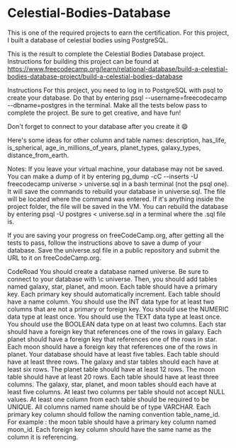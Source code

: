 # Celestial-Bodies-Database
This is one of the required projects to earn the certification. For this project, I built a database of celestial bodies using PostgreSQL.

This is the result to complete the Celestial Bodies Database project. Instructions for building this project can be found at https://www.freecodecamp.org/learn/relational-database/build-a-celestial-bodies-database-project/build-a-celestial-bodies-database

Instructions
For this project, you need to log in to PostgreSQL with psql to create your database. Do that by entering psql --username=freecodecamp --dbname=postgres in the terminal. Make all the tests below pass to complete the project. Be sure to get creative, and have fun!

Don't forget to connect to your database after you create it 😄

Here's some ideas for other column and table names: description, has_life, is_spherical, age_in_millions_of_years, planet_types, galaxy_types, distance_from_earth.

Notes: If you leave your virtual machine, your database may not be saved. You can make a dump of it by entering pg_dump -cC --inserts -U freecodecamp universe > universe.sql in a bash terminal (not the psql one). It will save the commands to rebuild your database in universe.sql. The file will be located where the command was entered. If it's anything inside the project folder, the file will be saved in the VM. You can rebuild the database by entering psql -U postgres < universe.sql in a terminal where the .sql file is.

If you are saving your progress on freeCodeCamp.org, after getting all the tests to pass, follow the instructions above to save a dump of your database. Save the universe.sql file in a public repository and submit the URL to it on freeCodeCamp.org.

CodeRoad
You should create a database named universe.
Be sure to connect to your database with \c universe. Then, you should add tables named galaxy, star, planet, and moon.
Each table should have a primary key.
Each primary key should automatically increment.
Each table should have a name column.
You should use the INT data type for at least two columns that are not a primary or foreign key.
You should use the NUMERIC data type at least once.
You should use the TEXT data type at least once.
You should use the BOOLEAN data type on at least two columns.
Each star should have a foreign key that references one of the rows in galaxy.
Each planet should have a foreign key that references one of the rows in star.
Each moon should have a foreign key that references one of the rows in planet.
Your database should have at least five tables.
Each table should have at least three rows.
The galaxy and star tables should each have at least six rows.
The planet table should have at least 12 rows.
The moon table should have at least 20 rows.
Each table should have at least three columns.
The galaxy, star, planet, and moon tables should each have at least five columns.
At least two columns per table should not accept NULL values.
At least one column from each table should be required to be UNIQUE.
All columns named name should be of type VARCHAR.
Each primary key column should follow the naming convention table_name_id. For example : the moon table should have a primary key column named moon_id.
Each foreign key column should have the same name as the column it is referencing.
